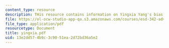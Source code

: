 ```yaml
---
content_type: resource
description: THis resource contains information on Yingxia Yang's bias.
file: https://ol-ocw-studio-app-qa.s3.amazonaws.com/courses/esd-342-advanced-system-architecture-spring-2006/13e2dd574b9c3c9051ea2d72bd36a5e2_yingxia.pdf
file_type: application/pdf
resourcetype: Document
title: yingxia.pdf
uid: 13e2dd57-4b9c-3c90-51ea-2d72bd36a5e2
---
```

